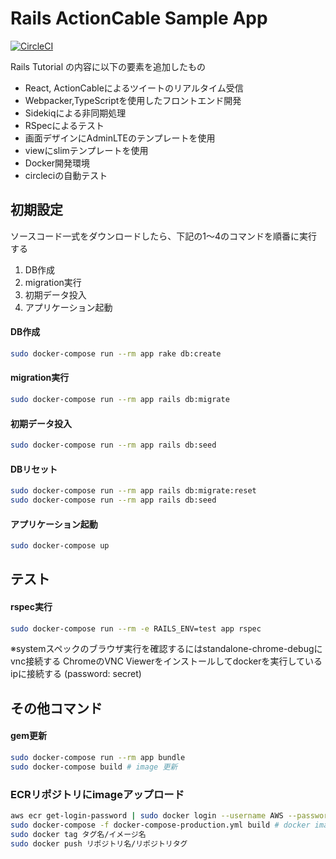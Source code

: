 # Rails ActionCable Sample App

[![CircleCI](https://circleci.com/gh/habanero2012/rails_action_cable_sample_app.svg?style=svg&circle-token=18c26816b3e785376893c32a10f2aac510e1ea84)](<https://app.circleci.com/github/habanero2012/rails_action_cable_sample_app/pipelines>)

Rails Tutorial の内容に以下の要素を追加したもの

* React, ActionCableによるツイートのリアルタイム受信
* Webpacker,TypeScriptを使用したフロントエンド開発
* Sidekiqによる非同期処理
* RSpecによるテスト
* 画面デザインにAdminLTEのテンプレートを使用
* viewにslimテンプレートを使用
* Docker開発環境
* circleciの自動テスト

## 初期設定

ソースコード一式をダウンロードしたら、下記の1～4のコマンドを順番に実行する

1. DB作成
2. migration実行
3. 初期データ投入
4. アプリケーション起動

#### DB作成
```bash
sudo docker-compose run --rm app rake db:create
```

#### migration実行
```bash
sudo docker-compose run --rm app rails db:migrate
```

#### 初期データ投入
```bash
sudo docker-compose run --rm app rails db:seed
```

#### DBリセット
```bash
sudo docker-compose run --rm app rails db:migrate:reset
sudo docker-compose run --rm app rails db:seed
```

#### アプリケーション起動
```bash
sudo docker-compose up
```

## テスト

#### rspec実行
```bash
sudo docker-compose run --rm -e RAILS_ENV=test app rspec
```
※systemスペックのブラウザ実行を確認するにはstandalone-chrome-debugにvnc接続する
ChromeのVNC Viewerをインストールしてdockerを実行しているipに接続する
(password: secret)

## その他コマンド

#### gem更新
```bash
sudo docker-compose run --rm app bundle
sudo docker-compose build # image 更新
```

### ECRリポジトリにimageアップロード
```bash
aws ecr get-login-password | sudo docker login --username AWS --password-stdin リポジトリURL # ECRログイン
sudo docker-compose -f docker-compose-production.yml build # docker imageのビルド
sudo docker tag タグ名/イメージ名
sudo docker push リポジトリ名/リポジトリタグ
```